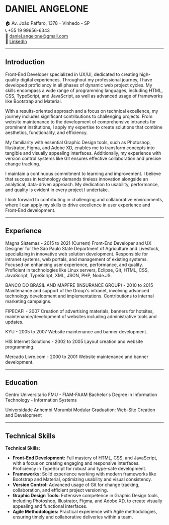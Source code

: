 # DANIEL ANGELONE

🏠 Av. João Paffaro, 1378 – Vinhedo - SP  
📞 +55 19 99656-6343  
📧 daniel.angelone@gmail.com  
💼 [LinkedIn](https://www.linkedin.com/in/danielangelone/)

---

## Introduction

Front-End Developer specialized in UX/UI, dedicated to creating high-quality digital experiences. Throughout my professional journey, I have developed proficiency in all phases of dynamic web project cycles. My skills encompass a wide range of programming languages, including HTML, CSS, TypeScript, and JavaScript, as well as advanced usage of frameworks like Bootstrap and Material.

With a results-oriented approach and a focus on technical excellence, my journey includes significant contributions to challenging projects. From website maintenance to the development of comprehensive intranets for prominent institutions, I apply my expertise to create solutions that combine aesthetics, functionality, and efficiency.

My familiarity with essential Graphic Design tools, such as Photoshop, Illustrator, Figma, and Adobe XD, enables me to transform concepts into tangible and visually appealing interfaces. Additionally, my experience with version control systems like Git ensures effective collaboration and precise change tracking.

I maintain a continuous commitment to learning and improvement. I believe that success in technology demands tireless innovation alongside an analytical, data-driven approach. My dedication to usability, performance, and quality is evident in every project I undertake.

I look forward to contributing in challenging and collaborative environments, where I can apply my skills to drive excellence in user experience and Front-End development.

---

## Experience

Magna Sistemas - 2015 to 2021 (Current)
Front-End Developer and UX Designer for the São Paulo State Department of Agriculture and Livestock, specializing in innovative web solution development. Responsible for intranet systems, web portals, and management of existing systems. Focused on enhancing user experience, performance, and quality. Proficient in technologies like Linux servers, Eclipse, Git, HTML, CSS, JavaScript, TypeScript, XML, JSON, PHP, Node.JS.

BANCO DO BRASIL AND MAPFRE (INSURANCE GROUP) - 2010 to 2015
Maintenance and support of the Group's intranet, involving advanced technology development and implementations. Contributions to internal marketing campaigns.

FIPECAFI - 2007
Creation of advertising materials, banners for hotsites, maintenance/development of websites including administrative tools and updates.

KYU - 2005 to 2007
Website maintenance and banner development.

HIS Internet Solutions - 2002 to 2005
Layout creation and website programming.

Mercado Livre.com - 2000 to 2001
Website maintenance and banner development.

---

## Education

Centro Universitario FMU - FIAM-FAAM
Bachelor's Degree in Information Technology - Information Systems

Universidade Anhembi Morumbi
Modular Graduation: Web-Site Creation and Development

---

## Technical Skills

**Technical Skills:**
- **Front-End Development:** Full mastery of HTML, CSS, and JavaScript, with a focus on creating engaging and responsive interfaces. Proficiency in TypeScript for robust and type-safe development.
- **Frameworks:** Solid experience working with modern frameworks like Bootstrap and Material, optimizing usability and visual consistency.
- **Version Control:** Advanced usage of Git for change tracking, collaboration, and efficient project versioning.
- **Graphic Design Tools:** Extensive competence in Graphic Design tools, including Photoshop, Illustrator, Figma, and Adobe XD, to create visually appealing and functional interfaces.
- **Agile Methodologies:** Practical experience with Agile methodologies, ensuring timely and collaborative deliveries within a team.
